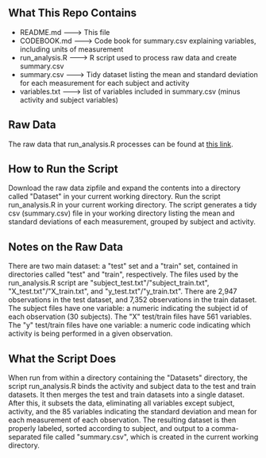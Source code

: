 What This Repo Contains
-----------------------

* README.md ---> This file
* CODEBOOK.md ---> Code book for summary.csv explaining variables, including units of measurement
* run_analysis.R ---> R script used to process raw data and create summary.csv
* summary.csv ---> Tidy dataset listing the mean and standard deviation for each measurement for each subject and activity
* variables.txt ---> list of variables included in summary.csv (minus activity and subject variables)

Raw Data
----------------------------

The raw data that run_analysis.R processes can be found at [this link](https://d396qusza40orc.cloudfront.net/getdata%2Fprojectfiles%2FUCI%20HAR%20Dataset.zip).

How to Run the Script
---------------------

Download the raw data zipfile and expand the contents into a directory called "Dataset" in your current working directory. Run the script run_analysis.R in your current working directory. The script generates a tidy csv (summary.csv) file in your working directory listing the mean and standard deviations of each measurement, grouped by subject and activity.

Notes on the Raw Data
---------------------
There are two main dataset: a "test" set and a "train" set, contained in directories called "test" and "train", respectively. The files used by the run_analysis.R script are "subject_test.txt"/"subject_train.txt", "X_test.txt"/"X_train.txt", and "y_test.txt"/"y_train.txt". There are 2,947 observations in the test dataset, and 7,352 observations in the train dataset. The subject files have one variable: a numeric indicating the subject id of each observation (30 subjects). The "X" test/train files have 561 variables. The "y" test/train files have one variable: a numeric code indicating which activity is being performed in a given observation.

What the Script Does
--------------------
When run from within a directory containing the "Datasets" directory, the script run_analysis.R binds the activity and subject data to the test and train datasets. It then merges the test and train datasets into a single dataset. After this, it subsets the data, eliminating all variables except subject, activity, and the 85 variables indicating the standard deviation and mean for each measurement of each observation. The resulting dataset is then properly labeled, sorted according to subject, and output to a comma-separated file called "summary.csv", which is created in the current working directory.
